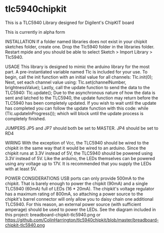 tlc5940chipkit
================================

This is a TLC5940 Library designed for Digilent's ChipKIT board

This is currently in alpha form

INSTALLATION
If a folder named libraries does not exist in your chipkit sketches folder, create one. Drop the Tlc5940 folder in the libraries folder. Restart mpide and you should be able to select Sketch > Import Library > Tlc5940. 

USAGE
This library is designed to mimic the arduino library for the most part. A pre-instantiated variable named Tlc is included for your use. To begin, call the init function with an initial value for all channels: Tlc.init(0); Next, set each channel value using: Tlc.set(channelNumber, brightnessValue); Lastly, call the update function to send the data to the TLC5940: Tlc.update(); Due to the asynchronous nature of how the data is sent and latched to the TLC5940, the update function may return before the TLC5940 has been completely updated. If you wish to wait until the update has completed you can follow the update function with this code: while (Tlc.updateInProgress()); which will block until the update process is completely finished.

JUMPERS
JP5 and JP7 should both be set to MASTER. JP4 should be set to RD4

WIRING
With the exception of Vcc, the TLC5940 should be wired to the chipkit in the same way that it would be wired to an arduino. Since the chipkit runs at 3.3V instead of 5V, the TLC5940 should be powered using 3.3V instead of 5V. Like the arduino, the LEDs themselves can be powered using any voltage up to 17V. It is recommended that you supply the LEDs with at least 5V.

POWER CONSIDERATIONS
USB ports can only provide 500mA to the chipkit. That is barely enough to power the chipkit (90mA) and a single TLC5940 (60mA) full of LEDs (16 * 20mA). The chipkit's voltage regulator has a maximum rating of 800mA, so attaching a power source to the chipkit's barrel connector will only allow you to daisy chain one additional TLC5940. For this reason, an external power source (with sufficient amperage) should be used to power the LEDs. See the diagram included in this project: breadboard-chipkit-tlc5940.png or https://github.com/ColinHarrington/tlc5940chipkit/blob/master/breadboard-chipkit-tlc5940.png


